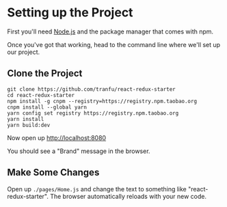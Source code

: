 # Setting up the Project

First you'll need [Node.js](https://nodejs.org) and the package manager that comes with npm.

Once you've got that working, head to the command line where we'll set up our project.

## Clone the Project

```
git clone https://github.com/tranfu/react-redux-starter
cd react-redux-starter
npm install -g cnpm --registry=https://registry.npm.taobao.org
cnpm install --global yarn
yarn config set registry https://registry.npm.taobao.org
yarn install
yarn build:dev
```

Now open up [http://localhost:8080](http://localhost:8080)

You should see a "Brand" message in the browser.

## Make Some Changes

Open up `./pages/Home.js` and change the text to something like "react-redux-starter". The browser automatically reloads with your new code.
